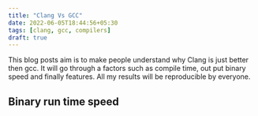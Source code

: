 ```yaml
---
title: "Clang Vs GCC"
date: 2022-06-05T18:44:56+05:30
tags: [clang, gcc, compilers]
draft: true
---
```

This blog posts aim is to make people understand why Clang is just better then gcc. It will go through a factors such as compile time, out put binary speed and finally features. All my results will be reproducible by everyone.

## Binary run time speed


